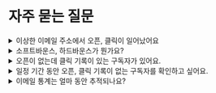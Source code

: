 # 자주 묻는 질문



<details>

<summary>이상한 이메일 주소에서 오픈, 클릭이 일어났어요</summary>

## 언제 필요한가요? <a href="#h_01hhen67k8cs5vtqmry6yqghjn" id="h_01hhen67k8cs5vtqmry6yqghjn"></a>

* gmai.com, gmil.com, hanmai.net 등 이상한 도메인을 사용하는 구독자로부터 오픈, 클릭 기록이 존재하는 경우

&#x20;

종종 이메일을 보내고 나서 오픈, 클릭 기록을 확인했을 때 정상적이지 않은 도메인을 사용하는 구독자 임에도 불구하고 오픈, 클릭 기록이 존재하는 경우가 있습니다. 보통 이 문제는 대부분의 사람들이 많이 사용하는 도메인(예: gmail.com, naver.com)과 비슷한 도메인(예:gmai.com, nacer.com 등)을 사용하는 구독자인 경우가 많습니다.\
\
일반적으로 많이 사용하는 도메인과 비슷한 도메인을 특정 목적으로 구입해서 이 도메인을 사용하는 이메일 주소로 이메일 수신이 가능하도록 설정해 두는 경우가 있습니다. 비슷한 도메인을 구입해서 수신이 가능하도록 설정하는 목적은 스팸성 이메일 발송 또는 특정 정보 수집을 위한 목적 등 원인은 다양할 수 있습니다. \
\
따라서 정상적이지 않은 것으로 판단되는 이메일 주소는 \[[수신거부](https://help.stibee.com/hc/ko/articles/4756415150607)]로 처리하거나 주소록에서 완전히 [삭제](https://help.stibee.com/hc/ko/articles/5673136659471-%EA%B5%AC%EB%8F%85%EC%9E%90-%EC%A0%95%EB%B3%B4-%EC%88%98%EC%A0%95%ED%95%98%EA%B8%B0#h\_01GFAZ23XCPZGHH2CBPS07SM97)하여 이메일이 앞으로 발송되지 않도록 조치를 취하는 것이 좋습니다.&#x20;

\


</details>

<details>

<summary>소프트바운스, 하드바운스가 뭔가요?</summary>

### 언제 필요한가요?

* 이메일 발송이 실패한 이유가 궁금할 때
* 소프트바운스, 하드바운스로 분류되는 기준이 궁금할 때

&#x20;

이메일을 보낸다고 모두 잘 도착하는 것은 아닙니다. 일부는 도착하지 않기도 하죠. 이메일이 발송 실패되는 경우를 '반송, 바운스(Bounce)'라고 합니다. 바운스는 발송실패 이유에 따라 '소프트바운스(Soft bounce)'와 '하드바운스(Hard bounce)'로 나뉩니다.&#x20;

\
발송 결과는 이메일을 받아본 수신 서비스(예: 네이버, G메일, 카카오, 그룹웨어 등)에서 스티비로 어떤 응답 값을 회신하는지를 기준으로 판단합니다. 발송 요청 결과, 수신 서비스에서 어떤 값을 회신하는지 여부에 따라 '발송 성공'과 '발송 실패'로 분류되고 '발송 실패'는 다시 실패 사유에 따라 '소프트바운스'와 '하드바운스'로 분류됩니다.

### 소프트바운스

소프트바운스는 이메일을 '일시적으로 전달할 수 없는 경우'입니다. 소프트바운스는 보통 일시적인 문제일 가능성이 높기 때문에 여러 차례 다시 시도하면 해결됩니다. 다만 다시 발송을 여러 차례 시도했음에도 불구하고 계속해서 발송이 실패하는 경우, 구독자의 상태가 이메일 수신이 불가능한 상태일 수 있습니다. 이런 경우에는 구독자를 별도의 \[[그룹](https://help.stibee.com/hc/ko/articles/4756567819791)]으로 분류하여 관리하거나 \[주소록]에서 삭제하는 것이 좋습니다.

_\*소프트바운스로 발송 실패한 구독자에게 이메일을 재발송하는 방법이 궁금하다면_ [_여기_](https://help.stibee.com/hc/ko/articles/4756487318927)_를 참고해주세요._ \
\
소프트바운스는 상세 사유에 따라 몇가지로 구분될 수 있습니다.&#x20;

* 소프트바운스: 일시적인 문제로 이메일 발송에 실패했습니다.&#x20;
* 소프트바운스(응답지연): 이메일 수신 서비스에서 발송 결과를 스티비로 회신하지 않았습니다. 수신 서비스의 이메일 처리에 문제가 있는 상황일 수 있기 때문에 구독자 측의 이메일 서비스 담당자 또는 고객센터로 문의해보면 정확한 원인 파악이 가능합니다.
* 소프트바운스(메일함 용량 부족): 구독자의 메일함 용량이 꽉차 발송에 실패했습니다.
* 소프트바운스(알 수 없음): 이메일 발송에 실패했으나 정확한 사유를 확인하기 어렵습니다. '소프트바운스(알 수 없음)'으로 분류되는 비율을 줄이기 위해 판단 기준은 계속해서 업데이트하고 있습니다. &#x20;

### 하드바운스

하드바운스는 구독자의 이메일 계정 상태가 이메일을 영구적으로 수신할 수 없는 경우(예: 탈퇴한 이메일 계정, 유효하지 않은 이메일 주소 등)를 말합니다. 하드바운스로 발송 실패한 이메일 주소는 유효하지 않은 주소이기 때문에 \[주소록]에서 삭제하거나 따로 분류하는 것이 좋습니다. \
\
하드바운스는 다시 실패 사유에 따라 몇 가지로 구분될 수 있습니다.&#x20;

* 하드바운스: 구독자가 현재 영구적으로 이메일을 수신할 수 없는 상태입니다.
* 하드바운스(이메일 주소 없음): 이메일 주소가 잘못됐거나 존재하지 않는 주소입니다.
* 하드바운스(스팸처리됨): 수신자가 이메일을 스팸 메일로 처리했습니다.

스티비는 하드바운스 된 이메일 주소를 '[자동삭제](https://help.stibee.com/hc/ko/articles/5013280388623)'로 분류하여 이후의 발송 대상에서 제외합니다. 이렇게 하면 발송성공률이 개선되고 비정상적인 발송을 피할 수 있기 때문에 스팸으로 분류될 확률도 줄어듭니다.\
\
만약, 하드바운스된 이메일 주소가 자동삭제로 자동 분류되는 것을 원하지 않는다면 \[주소록 → 수정하기 → 자동삭제 기능 사용 유무]를 '아니요'로 선택하면 됩니다. 주소록을 수정하는 자세한 방법에 대한 내용은 [여기](https://help.stibee.com/hc/ko/articles/5659543793551-%EC%A3%BC%EC%86%8C%EB%A1%9D-%EC%82%AC%EC%9A%A9%ED%95%98%EA%B8%B0#h\_01GF88JFX86W5EWKKK27BDP48J)를 참고해주세요.

</details>

<details>

<summary>오픈이 없는데 클릭 기록이 있는 구독자가 있어요.</summary>

### 언제 필요한가요?

* 이메일 통계에서 오픈 기록은 없는데 클릭 기록은 존재하는 구독자가 있는 경우

&#x20;

스티비의 \[오픈]은 구독자가 이메일을 열어본 경우에 추적됩니다. 다만 종종 \[오픈]기록은 없지만 이메일의 \[클릭]기록은 있는 구독자가 존재할 수 있습니다. 이런 경우는 크게 두가지 경우를 의심해볼 수 있습니다.

#### 이메일 본문에 삽입된 추적용 이미지가 로드되지 않았습니다.

스티비에서는 \[오픈] 추적을 위해 이메일 본문에 추적용 이미지를 삽입합니다. 대부분 문제가 없지만 종종 일부 수신 환경(예: 기업 메일, 아웃룩 등)에서는 임의로 추적용 이미지를 이메일 본문을 불러오는 과정에서 로드하지 않는 경우가 있습니다. 또는 종종 사용자의 설정에 따라 이미지를 불러오지 않는 경우도 있습니다. 이런 경우 실제로 구독자가 이메일을 열어봤지만 추적용 이미지를 불러오지 않았기 때문에 \[오픈]기록이 추적되지 않을 수 있습니다.\
\
\[오픈] 추적은 이루어지지 않았지만 실제로 구독자가 이메일을 열어본 경우이기 때문에 \[클릭]기록은 존재할 수 있습니다.

#### &#x20;수신 서비스의 스팸봇이 이메일 콘텐츠를 검사하는 과정에서 링크를 클릭했습니다.

수신 서비스(예: G메일, 네이버 등)들에서는 이메일 수신자에게 스팸 메일이 전달되지 않도록 자체적인 스팸 필터링 시스템을 통해 이메일이 스팸인지 아닌지 여부를 판단합니다. 이때 이메일의 내용의 스팸성 여부를 판단하기 위해 스팸봇이 이메일의 링크를 클릭하는 경우가 있습니다. 이런 경우 실제 구독자의 \[클릭] 이 아니지만 \[클릭]으로 추적되는 경우가 있습니다.\
\
스팸봇에 의한 \[클릭]추적을 방지하기 위해 주기적으로 \[클릭]기록을 확인하여 분류 기준을 업데이트하고 있습니다. 정확한 통계를 제공할 수 있도록 계속해서 노력하겠습니다.

</details>

<details>

<summary>일정 기간 동안 오픈, 클릭 기록이 없는 구독자를 확인하고 싶어요.</summary>

💬 이 내용은 **스탠다드 요금제**에 해당하는 도움말입니다.

### &#x20;언제 필요한가요?

* 이메일을 오랫동안 오픈하거나 클릭한 기록이 없는 구독자 명단을 확인하고 싶을 때

주소록의 \[[통계 생성하기](https://help.stibee.com/hc/ko/articles/4756459860111)]를 사용하면 일정 기간 동안 오픈이나 클릭 기록이 없는 구독자 명단을 조회할 수 있습니다. 조회한 명단을 주소록 \[[그룹](https://help.stibee.com/hc/ko/articles/4756567819791)]으로 등록해 별도로 분류해 관리하는 것도 가능합니다.

1. 메인화면 위에 있는 메뉴에서 \[주소록]을 클릭해 주소록 목록으로 이동합니다.
2. 목록에서 \[오픈], \[클릭] 기록이 없는 구독자를 걸러내고 싶은 주소록을 선택합니다.
3. 구독자 목록 오른쪽 위에 있는 \[내보내기 → 통계 생성하기]를 클릭해 기간을 설정해서 통계를 생성한 뒤 파일을 내려받습니다.
4. 파일을 열어 \[오픈], \[클릭] 필드의 값이 0인 구독자를 필터 기능을 사용해 조회합니다.

</details>

<details>

<summary>이메일 통계는 얼마 동안 추적되나요?</summary>

### 언제 필요한가요?

* 이메일 통계를 추적하는 기간이 궁금한 경우

이메일 통계는 계속해서 집계되며 따로 정해진 기간은 없습니다. \[[오픈](https://help.stibee.com/hc/ko/articles/4894585402383)], \[[클릭](https://help.stibee.com/hc/ko/articles/4894564542863)]이 중복으로 일어난 경우 '상세통계'에는 마지막으로 오픈 또는 클릭이 일어난 시간을 기준으로 기록됩니다. 어떤 구독자가 가장 처음 이메일을 오픈하거나 클릭한 시간을 알고 싶은 경우에는 [구독자 별 통계](https://help.stibee.com/hc/ko/articles/4756514418063)를 참고하면 확인할 수 있습니다.\
\
\*이메일을 발송한 뒤에 구독자 정보를 삭제하게 된다면 통계 기록에 문제가 생길 수 있습니다.\
스티비의 이메일 통계는 구독자를 기준으로 기록됩니다.  오픈, 클릭 이벤트가 발생했을 때 기록할 구독자 정보가 주소록에 존재하지 않는다면 통계를 기록할 대상이 사라져 결과 표시에 문제가 발생합니다.&#x20;

</details>
